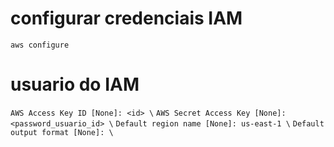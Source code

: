 # configurar credenciais IAM
```aws configure```

# usuario do IAM
```AWS Access Key ID [None]: <id> \```
```AWS Secret Access Key [None]: <password_usuario_id> \```
```Default region name [None]: us-east-1 \```
```Default output format [None]: \```
